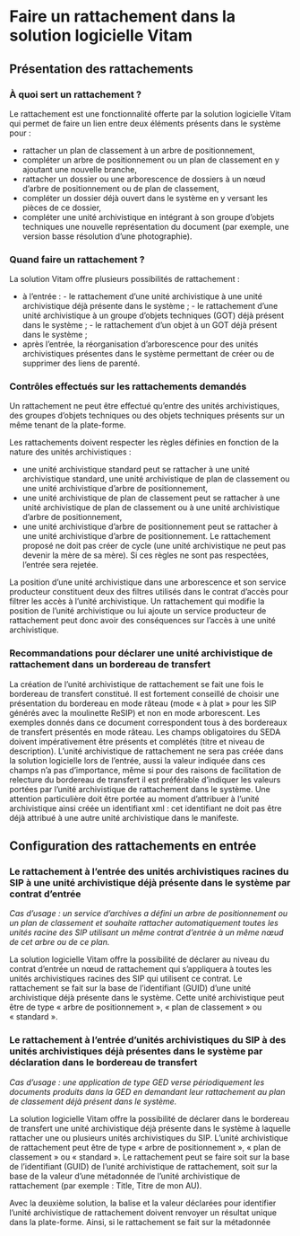 Faire un rattachement dans la solution logicielle Vitam
====

Présentation des rattachements
---
### À quoi sert un rattachement ?
Le rattachement est une fonctionnalité offerte par la solution logicielle Vitam qui permet de faire un lien entre deux éléments présents dans le système pour :
- rattacher un plan de classement à un arbre de positionnement,
- compléter un arbre de positionnement ou un plan de classement en y ajoutant une nouvelle branche,
- rattacher un dossier ou une arborescence de dossiers à un nœud d’arbre de positionnement ou de plan de classement,
- compléter un dossier déjà ouvert dans le système en y versant les pièces de ce dossier,
- compléter une unité archivistique en intégrant à son groupe d’objets techniques une nouvelle représentation du document (par exemple, une version basse résolution d’une photographie).


### Quand faire un rattachement ?
La solution Vitam offre plusieurs possibilités de rattachement :
- à l’entrée :
      - le rattachement d’une unité archivistique à une unité archivistique déjà présente dans le système ;
      - le rattachement d’une unité archivistique à un groupe d’objets techniques (GOT) déjà présent dans le système ;
      - le rattachement d’un objet à un GOT déjà présent dans le système ;
- après l’entrée, la réorganisation d’arborescence pour des unités archivistiques présentes dans le système permettant de créer ou de supprimer des liens de parenté.


### Contrôles effectués sur les rattachements demandés
Un rattachement ne peut être effectué qu’entre des unités archivistiques, des groupes d’objets techniques ou des objets techniques présents sur un même tenant de la plate-forme.

Les rattachements doivent respecter les règles définies en fonction de la nature des unités archivistiques :
- une unité archivistique standard peut se rattacher à une unité archivistique standard, une unité archivistique de plan de classement ou une unité archivistique d’arbre de positionnement,
- une unité archivistique de plan de classement peut se rattacher à une unité archivistique de plan de classement ou à une unité archivistique d’arbre de positionnement,
- une unité archivistique d’arbre de positionnement peut se rattacher à une unité archivistique d’arbre de positionnement.
Le rattachement proposé ne doit pas créer de cycle (une unité archivistique ne peut pas devenir la mère de sa mère).
Si ces règles ne sont pas respectées, l’entrée sera rejetée.

La position d’une unité archivistique dans une arborescence et son service producteur constituent deux des filtres utilisés dans le contrat d’accès pour filtrer les accès à l’unité archivistique. Un rattachement qui modifie la position de l’unité archivistique ou lui ajoute un service producteur de rattachement peut donc avoir des conséquences sur l’accès à une unité archivistique.


### Recommandations pour déclarer une unité archivistique de rattachement dans un bordereau de transfert

La création de l’unité archivistique de rattachement se fait une fois le bordereau de transfert constitué. Il est fortement conseillé de choisir une présentation du bordereau en mode râteau (mode « à plat » pour les SIP générés avec la moulinette ReSIP) et non en mode arborescent. Les exemples donnés dans ce document correspondent tous à des bordereaux de transfert présentés en mode râteau.
Les champs obligatoires du SEDA doivent impérativement être présents et complétés (titre et niveau de description).
L’unité archivistique de rattachement ne sera pas créée dans la solution logicielle lors de l’entrée, aussi la valeur indiquée dans ces champs n’a pas d’importance, même si pour des raisons de facilitation de relecture du bordereau de transfert il est préférable d’indiquer les valeurs portées par l’unité archivistique de rattachement dans le système.
Une attention particulière doit être portée au moment d’attribuer à l’unité archivistique ainsi créée un identifiant xml : cet identifiant ne doit pas être déjà attribué à une autre unité archivistique dans le manifeste.


Configuration des rattachements en entrée
---
### Le rattachement à l’entrée des unités archivistiques racines du SIP à une unité archivistique  déjà présente dans le système par contrat d’entrée

*Cas d’usage : un service d’archives a défini un arbre de positionnement ou un plan de classement et souhaite rattacher automatiquement toutes les unités racine des SIP utilisant un même contrat d’entrée à un même nœud de cet arbre ou de ce plan.*

La solution logicielle Vitam offre la possibilité de déclarer au niveau du contrat d’entrée un nœud de rattachement qui s’appliquera à toutes les unités archivistiques racines des SIP qui utilisent ce contrat.
Le rattachement se fait sur la base de l’identifiant (GUID) d’une unité archivistique déjà présente dans le système. Cette unité archivistique peut être de type « arbre de positionnement », « plan de classement » ou « standard ».


### Le rattachement à l’entrée d’unités archivistiques du SIP à des unités archivistiques déjà présentes dans le système par déclaration dans le bordereau de transfert

*Cas d’usage : une application de type GED verse périodiquement les documents produits dans la GED en demandant leur rattachement au plan de classement déjà présent dans le système.*

La solution logicielle Vitam offre la possibilité de déclarer dans le bordereau de transfert une unité archivistique déjà présente dans le système à laquelle rattacher une ou plusieurs unités archivistiques du SIP. L’unité archivistique de rattachement peut être de type « arbre de positionnement », « plan de classement » ou « standard ».
Le rattachement peut se faire soit sur la base de l’identifiant (GUID) de l’unité archivistique de rattachement, soit sur la base de la valeur d’une métadonnée de l’unité archivistique de rattachement (par exemple : <MetadataName>Title</MetadataName>, <MetadataValue>Titre de mon AU</MetadataValue>).

Avec la deuxième solution, la balise et la valeur déclarées pour identifier l’unité archivistique de rattachement doivent renvoyer un résultat unique dans la plate-forme. Ainsi, si le rattachement se fait sur la métadonnée <Title> et que plusieurs unités archivistiques ont la même valeur pour le champ Title, le rattachement ne pourra pas être effectué et l’entrée du SIP échouera.
Il est donc recommandé d’utiliser des éléments univoques comme un identifiant (par exemple, les balises <FilePlanPosition>, <OriginatingSystemId>, <ArchivalAgencyArchiveUnitIdentifier>, <OriginatingAgencyArchiveUnitIdentifier>, <TransferringAgencyArchiveUnitIdentifier>).

Dans les deux cas, il convient de :
- créer dans le bordereau une unité archivistique correspondant à l’unité archivistique déjà présente dans le système, renseignée avec les champs obligatoires dans le SEDA (Title, DescriptionLevel). Cette création est indispensable afin de respecter la logique du standard SEDA ;
- insérer dans le sous-bloc <Management> de cette unité archivistique un sous-bloc <UpdateOperation> (extension du schéma SEDA) ;
- déclarer dans la balise <UpdateOperation> de cette unité archivistique les informations permettant son identification dans le système. Cette déclaration peut être faite selon 2 méthodes :
      - méthode 1 : insérer dans le sous-bloc <UpdateOperation> une balise <SystemId> comprenant l’identifiant unique attribué par la solution logicielle Vitam à l’unité archivistique déjà présente dans le système ;
      - méthode 2 : insérer dans le sous-bloc <UpdateOperation> un bloc <ArchiveUnitIdentifierKey> qui comprend lui-même 2 balises : <MetadataName> qui doit correspondre à une balise du bloc Content du schéma SEDA 2.1, et une balise <MetadataValue> qui doit correspondre à la valeur du champ de l’unité archivistique déjà présente dans le système à laquelle on veut rattacher l’unité archivistique du SIP ;
- faire référence aux unités archivistiques du bordereau de transfert à rattacher en utilisant la balise <ArchiveUnitRefId>.

*Exemple pour la méthode 1*
```
<ArchiveUnit id="ID4">
        <Management>
                <UpdateOperation>
                            <SystemId>aeaqaaaaaihnjdarabzvqak3m2b3qoqaaaaq</SystemId>
                </UpdateOperation>
        </Management>
        <Content>
                <DescriptionLevel>RecordGrp</DescriptionLevel>
                <Title xml:lang="fr">Sénat</Title>
        </Content>
        <ArchiveUnit id="ID20">
                <ArchiveUnitRefId>ID3</ArchiveUnitRefId>
        </ArchiveUnit>
</ArchiveUnit>
```

*Exemple pour la méthode 2*
```
<ArchiveUnit id="ID4">
        <Management>
                <UpdateOperation>
                            <ArchiveUnitIdentifierKey>
                                     <MetadataName>Title</MetadataName>
                                     <MetadataValue>デモ</MetadataValue>
                            </ArchiveUnitIdentifierKey>
                </UpdateOperation>
        </Management>
        <Content>
                <DescriptionLevel>RecordGrp</DescriptionLevel>
                <Title>Sénat</Title>
        </Content>
        <ArchiveUnit id="ID9">
                <ArchiveUnitRefId>ID3</ArchiveUnitRefId>
        </ArchiveUnit>
</ArchiveUnit>
```

*Contrôle sur le positionnement des rattachements déclarés dans le bordereau de transfert*  
La solution logicielle Vitam offre la possibilité de déclarer un ou plusieurs nœud(s) dans le contrat d’entrée pour faire des contrôles sur les rattachements déclarés dans les bordereaux de transfert des SIP utilisant ce contrat d’entrée. En ce cas, le système vérifiera à l’entrée que les rattachements déclarés dans le bordereau de transfert correspondent à ce nœud ou sont bien situés dans sa descendance. Si ce n’est pas le cas, l’entrée sera en échec.
Le nœud déclaré peut être de type « arbre de positionnement », « plan de classement » ou « standard ».

Le contrat d’entrée peut être paramétré pour interdire la présence d’un rattachement dans le bordereau de transfert, l’autoriser ou la rendre obligatoire.


### Le rattachement à l’entrée d’une unité archivistique du SIP à un groupe d’objets techniques déjà présent dans le système par déclaration dans le bordereau de transfert

*Cas d’usage : une unité archivistique est représentée par un objet technique (au sein d’un groupe d’objets techniques) déjà présent dans le système. Le service d’archives ne souhaite pas verser une deuxième fois le fichier et veut que l’unité archivistique à verser soit rattachée au groupe d’objets techniques déjà présent dans le système.*

La solution logicielle Vitam offre la possibilité de déclarer dans le bordereau un groupe d’objets techniques déjà présent dans le système auquel se rattachera une unité archivistique.
Afin de rattacher une unité archivistique présente dans le bordereau à un groupe d’objets déjà présent dans la plate-forme utilisant la solution logicielle Vitam, il est obligatoire :
- d’ajouter un sous-bloc <DataObjectGroup> à l’unité archivistique (extension du schéma SEDA) ;
- d’ajouter dans ce bloc un élément <DataObjectGroupExistingReferenceId> ;
- d’insérer dans l’élément <DataObjectGroupExistingReferenceId> une balise <SystemId> comprenant l’identifiant unique attribué par la solution logicielle Vitam au groupe d’objets techniques déjà présent dans la solution logicielle Vitam.

Le rattachement d’une unité archivistique à un groupe d’objets techniques déjà présent dans le système ne nécessite aucune configuration particulière du contrat d’entrée.


### Le rattachement d’un objet technique à un groupe d’objets techniques déjà présent dans le système par déclaration dans le bordereau de transfert (mise à jour d’une unité archivistique)

*Cas d’usage : un nouveau fichier représentant l’unité archivistique a été créé (par exemple, une version basse résolution d’une image fixe pour diffusion ou une vignette) et on souhaite l’ajouter au groupe d’objets techniques existant.*
*Cas d’usage : au moment de l’entrée d’un fonds photographique, seules les versions de diffusion ont pu être collectées. Le service d’archives reçoit par la suite les versions haute définition (masters) et souhaite les ajouter aux groupes d’objets techniques existants.*

La solution logicielle Vitam offre la possibilité de déclarer dans le bordereau l’unité archivistique dont le groupe d’objets techniques doit être mis à jour par l’ajout d’un objet technique.  
Seul le service producteur ayant provoqué la création du groupe d’objets techniques dans la plate-forme utilisant la solution logicielle Vitam a le droit de rajouter des objets à ce groupe d’objets. Le service producteur du SIP doit donc obligatoirement être le même que le service producteur du SIP qui a transféré le groupe d’objets techniques. Le transfert sera sinon rejeté.

L’ajout d’objets à un groupe d’objets existant doit être autorisé par le contrat d’entrée utilisé. Le contrat d’entrée peut bloquer l’ajout d’un objet ou ne l’autoriser que pour certains usages.

Le rattachement se fait en déclarant l’identifiant (GUID) de l’unité archivistique qui déclare le groupe d’objets à compléter.

Pour cela il convient de :
- créer dans le bordereau une unité archivistique correspondant à l’unité archivistique dont le groupe d’objets doit être mis à jour, renseignée avec les champs obligatoires dans le SEDA (Title, DescriptionLevel). Cette création est indispensable afin de respecter la logique du standard SEDA ;
- insérer dans le sous-bloc <Management> de cette unité archivistique un sous-bloc <UpdateOperation> (extension du schéma SEDA) ;
- déclarer dans le sous-bloc <UpdateOperation> les informations permettant l’identification dans le système de l’unité archivistique dont le groupe d’objets techniques est à mettre à jour. Cette déclaration peut être faite selon 2 méthodes :
      - méthode 1 en utilisant le GUID attribué par la solution logicielle Vitam : insérer dans le sous-bloc <UpdateOperation> une balise <SystemId> comprenant l’identifiant unique attribué par la solution logicielle Vitam à l’unité archivistique déjà présente dans le système ;
      - méthode 2 en utilisant d’autres éléments de description de l’unité archivistique : insérer dans le sous-bloc <UpdateOperation> un bloc <ArchiveUnitIdentifierKey> qui comprend lui-même 2 balises : <MetadataName> qui doit correspondre à une balise du bloc Content du schéma SEDA 2.1., et une balise <MetadataValue> qui doit correspondre à la valeur du champ de l’unité archivistique présente dans le système à laquelle on veut rattacher l’objet du SIP ;
- déclarer les objets du bordereau de transfert à rajouter en utilisant la balise <DataObjectGroupReferenceId>.

*Exemple pour la méthode 1*
```
<ArchiveUnit id="ID4">
        <Management>
                <UpdateOperation>
                            <SystemId>aeaqaaaaaihnjdarabzvqak3m2b3qoqaaaaq</SystemId>
                </UpdateOperation>
        </Management>
        <Content>
                <DescriptionLevel>Item</DescriptionLevel>
                <Title xml:lang="fr">Discours prononcé lors de la discussion générale en deuxième lecture de la proposition de loi Warsmann de simplification et d'amélioration de la qualité du droit</Title>
        </Content>
        <DataObjectReference>
                <DataObjectGroupReferenceId>ID4</DataObjectGroupReferenceId>
        </DataObjectReference>
</ArchiveUnit>
```

*Exemple pour la méthode 2*
```
<ArchiveUnit id="ID4">
        <Management>
                <UpdateOperation>
                            <ArchiveUnitIdentifierKey>
                                     <MetadataName>Title</MetadataName>
                                     <MetadataValue>デモ</MetadataValue>
                            </ArchiveUnitIdentifierKey>
                </UpdateOperation>
        </Management>
        <Content>
                <DescriptionLevel>RecordGrp</DescriptionLevel>
                <Title>Sénat</Title>
        </Content>
        <DataObjectReference>
                <DataObjectGroupReferenceId>ID4</DataObjectGroupReferenceId>
        </DataObjectReference>
</ArchiveUnit>
```

La réorganisation d’arborescence pour les unités archivistiques déjà présentes dans le système
----

*Cas d’usage : un service d’archives a modifié son arbre de positionnement ou son plan de classement et souhaite rattacher à une branche nouvellement créée une arborescence d’unités archivistiques déjà présentes dans le système.*

La solution logicielle Vitam offre la possibilité de modifier l’arborescence des unités archivistiques déjà présentes dans la plate-forme en supprimant ou en créant un lien entre deux unités archivistiques.

La modification d’arborescence :
- est une opération potentiellement lourde, car elle a un impact sur toute la descendance des unités archivistiques concernées. Elle doit être utilisée avec précaution et n’a pas pour objectif de permettre la réorganisation de vracs ;
- ne peut être réalisée si une autre modification d’arborescence ou une opération d’élimination est en cours.

La modification d’arborescence s’accompagne d’une mise à jour du registre des fonds.

Le détachement et le rattachement ont des conséquences sur les services producteurs et les héritages de règles de gestion. L’archiviste doit s’assurer que les unités archivistiques resteront accessibles aux utilisateurs qui ont des droits pour les consulter et que les nouveaux héritages des règles de gestion ne conduiront pas à des conflits dans l’application des règles (cf. [vademecum Positionner des règles de gestion dans la solution logicielle Vitam](./Vademecum_reglesgestion_fonctionnement.md)).
